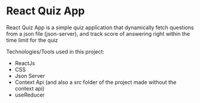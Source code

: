 # React Quiz App

React Quiz App is a simple quiz application that dynamically fetch questions from a json file (json-server), and track score of answering right within the time limit for the quiz

Technologies/Tools used in this project:
- ReactJs
- CSS
- Json Server
- Context Api (and also a src folder of the project made without the context api)
- useReducer
